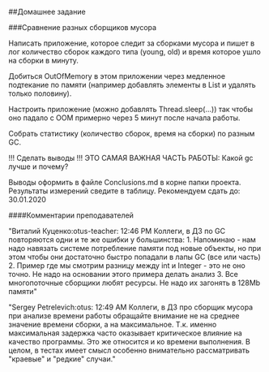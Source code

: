 ##Домашнее задание<p>
###Сравнение разных сборщиков мусора<p>
Написать приложение, которое следит за сборками мусора и пишет в лог количество сборок каждого типа
(young, old) и время которое ушло на сборки в минуту.

Добиться OutOfMemory в этом приложении через медленное подтекание по памяти
(например добавлять элементы в List и удалять только половину).

Настроить приложение (можно добавлять Thread.sleep(...)) так чтобы оно падало
с OOM примерно через 5 минут после начала работы.

Собрать статистику (количество сборок, время на сборки) по разным GC.

!!! Сделать выводы !!!
ЭТО САМАЯ ВАЖНАЯ ЧАСТЬ РАБОТЫ:
Какой gc лучше и почему?

Выводы оформить в файле Сonclusions.md в корне папки проекта.
Результаты измерений сведите в таблицу.
Рекомендуем сдать до: 30.01.2020


####Комментарии преподавателей
<p>
"Виталий Куценко:otus-teacher:  12:46 PM
 Коллеги, в ДЗ по GC повторяются одни и те же ошибки у большинства:
 1. Напоминаю - нам надо навязать системе потребление памяти под новые объекты, но при этом чтобы они достаточно быстро попадали в лапы GC (все или часть)
 2. Пример где мы смотрим разницу между int и Integer - это не оно точно. Не надо на основании этого примера делать анализ
 3. Все многопоточные сборщики любят ресурсы. Не надо их загонять в 128Mb  памяти"
</p>
<p>
"Sergey Petrelevich:otus:  12:49 AM
 Коллеги, в ДЗ про сборщик мусора при анализе времени работы обращайте внимание не на среднее значение времени сборки, а на максимальное.
 Т.к. именно максимальная задержка часто оказывает критическое влияние на качество программы.
 Это же относится и ко времени выполнения.
 В целом, в тестах имеет смысл особенно внимательно рассматривать "краевые" и "редкие" случаи."
</p>